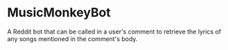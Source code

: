 # MusicMonkeyBot
A Reddit bot that can be called in a user's comment to retrieve the lyrics of any songs mentioned in the comment's body.

